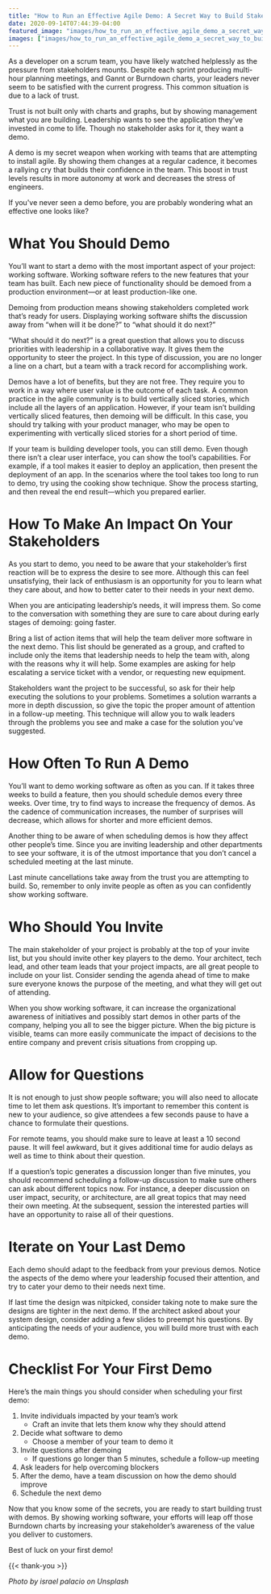 ```yaml
---
title: "How to Run an Effective Agile Demo: A Secret Way to Build Stakeholder Trust"
date: 2020-09-14T07:44:39-04:00
featured_image: "images/how_to_run_an_effective_agile_demo_a_secret_way_to_build_stakeholder_trust.jpeg"
images: ["images/how_to_run_an_effective_agile_demo_a_secret_way_to_build_stakeholder_trust.jpeg"]
---
```


As a developer on a scrum team, you have likely watched helplessly as the pressure from stakeholders mounts. Despite each sprint producing multi-hour planning meetings, and Gannt or Burndown charts, your leaders never seem to be satisfied with the current progress. This common situation is due to a lack of trust.

Trust is not built only with charts and graphs, but by showing management what you are building. Leadership wants to see the application they’ve invested in come to life. Though no stakeholder asks for it, they want a demo.

A demo is my secret weapon when working with teams that are attempting to install agile. By showing them changes at a regular cadence, it becomes a rallying cry that builds their confidence in the team. This boost in trust levels results in more autonomy at work and decreases the stress of engineers.

If you've never seen a demo before, you are probably wondering what an effective one looks like?

# What You Should Demo

You’ll want to start a demo with the most important aspect of your project: working software. Working software refers to the new features that your team has built. Each new piece of functionality should be demoed from a production environment—or at least production-like one.

Demoing from production means showing stakeholders completed work that’s ready for users. Displaying working software shifts the discussion away from “when will it be done?” to “what should it do next?”

“What should it do next?” is a great question that allows you to discuss priorities with leadership in a collaborative way. It gives them the opportunity to steer the project. In this type of discussion, you are no longer a line on a chart, but a team with a track record for accomplishing work.

Demos have a lot of benefits, but they are not free. They require you to work in a way where user value is the outcome of each task. A common practice in the agile community is to build vertically sliced stories, which include all the layers of an application. However, if your team isn’t building vertically sliced features, then demoing will be difficult. In this case, you should try talking with your product manager, who may be open to experimenting with vertically sliced stories for a short period of time.

If your team is building developer tools, you can still demo. Even though there isn’t a clear user interface, you can show the tool’s capabilities. For example, if a tool makes it easier to deploy an application, then present the deployment of an app. In the scenarios where the tool takes too long to run to demo, try using the cooking show technique. Show the process starting, and then reveal the end result—which you prepared earlier.

# How To Make An Impact On Your Stakeholders

As you start to demo, you need to be aware that your stakeholder’s first reaction will be to express the desire to see more. Although this can feel unsatisfying, their lack of enthusiasm is an opportunity for you to learn what they care about, and how to better cater to their needs in your next demo.

When you are anticipating leadership’s needs, it will impress them. So come to the conversation with something they are sure to care about during early stages of demoing: going faster.

Bring a list of action items that will help the team deliver more software in the next demo. This list should be generated as a group, and crafted to include only the items that leadership needs to help the team with, along with the reasons why it will help. Some examples are asking for help escalating a service ticket with a vendor, or requesting new equipment.

Stakeholders want the project to be successful, so ask for their help executing the solutions to your problems. Sometimes a solution warrants a more in depth discussion, so give the topic the proper amount of attention in a follow-up meeting. This technique will allow you to walk leaders through the problems you see and make a case for the solution you've suggested.

# How Often To Run A Demo

You’ll want to demo working software as often as you can. If it takes three weeks to build a feature, then you should schedule demos every three weeks. Over time, try to find ways to increase the frequency of demos. As the cadence of communication increases, the number of surprises will decrease, which allows for shorter and more efficient demos.

Another thing to be aware of when scheduling demos is how they affect other people’s time. Since you are inviting leadership and other departments to see your software, it is of the utmost importance that you don’t cancel a scheduled meeting at the last minute.

Last minute cancellations take away from the trust you are attempting to build. So, remember to only invite people as often as you can confidently show working software.

# Who Should You Invite

The main stakeholder of your project is probably at the top of your invite list, but you should invite other key players to the demo. Your architect, tech lead, and other team leads that your project impacts, are all great people to include on your list. Consider sending the agenda ahead of time to make sure everyone knows the purpose of the meeting, and what they will get out of attending.

When you show working software, it can increase the organizational awareness of initiatives and possibly start demos in other parts of the company, helping you all to see the bigger picture. When the big picture is visible, teams can more easily communicate the impact of decisions to the entire company and prevent crisis situations from cropping up.

# Allow for Questions

It is not enough to just show people software; you will also need to allocate time to let them ask questions. It’s important to remember this content is new to your audience, so give attendees a few seconds pause to have a chance to formulate their questions.

For remote teams, you should make sure to leave at least a 10 second pause. It will feel awkward, but it gives additional time for audio delays as well as time to think about their question.

If a question’s topic generates a discussion longer than five minutes, you should recommend scheduling a follow-up discussion to make sure others can ask about different topics now. For instance, a deeper discussion on user impact, security, or architecture, are all great topics that may need their own meeting. At the subsequent, session the interested parties will have an opportunity to raise all of their questions.

# Iterate on Your Last Demo

Each demo should adapt to the feedback from your previous demos. Notice the aspects of the demo where your leadership focused their attention, and try to cater your demo to their needs next time.

If last time the design was nitpicked, consider taking note to make sure the designs are tighter in the next demo. If the architect asked about your system design, consider adding a few slides to preempt his questions. By anticipating the needs of your audience, you will build more trust with each demo.


# Checklist For Your First Demo

Here’s the main things you should consider when scheduling your first demo:

1. Invite individuals impacted by your team’s work
    - Craft an invite that lets them know why they should attend
2. Decide what software to demo
    - Choose a member of your team to demo it
3. Invite questions after demoing
    - If questions go longer than 5 minutes, schedule a follow-up meeting
4. Ask leaders for help overcoming blockers
5. After the demo, have a team discussion on how the demo should improve
6. Schedule the next demo


Now that you know some of the secrets, you are ready to start building trust with demos. By showing working software, your efforts will leap off those Burndown charts by increasing your stakeholder’s awareness of the value you deliver to customers. 

Best of luck on your first demo!

{{< thank-you >}}

*Photo by israel palacio on Unsplash*
